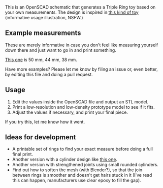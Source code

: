 This is an OpenSCAD schematic that generates a Triple Ring toy based on your own measurements. The design is inspired in [this kind of toy][1] (informative usage illustration, NSFW.)

## Example measurements

These are merely informative in case you don't feel like measuring yourself down there and just want to go in and print something.

[This one][2] is 50 mm, 44 mm, 38 mm.

Have more examples? Please let me know by filing an issue or, even better, by editing this file and doing a pull request.

## Usage

 1. Edit the values inside the OpenSCAD file and output an STL model. 
 2. Print a low-resolution and low-density prototype model to see if it fits.
 3. Adjust the values if necessary, and print your final piece.

If you try this, let me know how it went.

## Ideas for development

  * A printable set of rings to find your exact measure before doing a full final print.
  * Another version with a cylinder design like [this one][3]. 
  * Another version with strengthened joints using small rounded cylinders.
  * Find out how to soften the mesh (with Blender?), so that the join between rings is smoother and doesn't get hairs stuck in it (I've read this can happen, manufacturers use clear epoxy to fill the gap).

  [1]: http://image.dhgate.com/albu_251966915_00/1.0x0.jpg
  [2]: http://www.amazon.com/Best-Triad-Chamber-Cock-Ball/dp/B008Z3CW82
  [3]: http://cockringsonline.com/images/Super%20Tri-Ring%20Large.jpg
